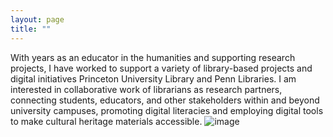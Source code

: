 ```yaml
---
layout: page
title: "" 
---
```

With years as an educator in the humanities and supporting research projects, I have worked to support a variety of library-based projects and digital initiatives Princeton University Library and Penn Libraries. I am interested in collaborative work of librarians as research partners, connecting students, educators, and other stakeholders within and beyond university campuses, promoting digital literacies and employing digital tools to make cultural heritage materials accessible. ![image](https://github.com/evandttr/evandttr.github.io/assets/120140116/d6419acb-0468-4e66-a650-f16847411f33)


